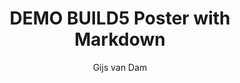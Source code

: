 ---
author: Gijs van Dam
email: gvandam@gmail.com
title: DEMO BUILD5 Poster with Markdown
institute: Pandoc University
footimage: \includegraphics[width=4cm]{./poster/images/puppy.jpg}
---